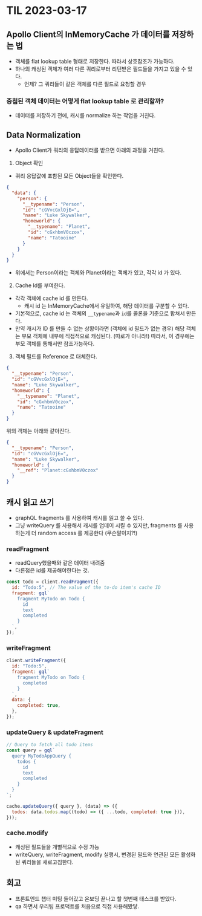 # TIL 2023-03-17

## Apollo Client의 InMemoryCache 가 데이터를 저장하는 법

- 객체를 flat lookup table 형태로 저장한다. 따라서 상호참조가 가능하다.
- 하나의 캐싱된 객체가 여러 다른 쿼리로부터 리턴받은 필드들을 가지고 있을 수 있다.
  - 언제? 그 쿼리들이 같은 객체를 다른 필드로 요청할 경우

### 중첩된 객체 데이터는 어떻게 flat lookup table 로 관리할까?

- 데이터를 저장하기 전에, 캐시를 normalize 하는 작업을 거친다.

## Data Normalization

- Apollo Client가 쿼리의 응답데이터를 받으면 아래의 과정을 거친다.

1. Object 확인

- 쿼리 응답값에 포함된 모든 Object들을 확인한다.

```json
{
  "data": {
    "person": {
      "__typename": "Person",
      "id": "cGVvcGxlOjE=",
      "name": "Luke Skywalker",
      "homeworld": {
        "__typename": "Planet",
        "id": "cGxhbmV0czox",
        "name": "Tatooine"
      }
    }
  }
}
```

- 위에서는 Person이라는 객체와 Planet이라는 객체가 있고, 각각 id 가 있다.

2. Cache Id를 부여한다.

- 각각 객체에 cache id 를 만든다.
  - 캐시 id 는 InMemoryCache에서 유일하여, 해당 데이터를 구분할 수 있다.
- 기본적으로, cache id 는 객체의 `__typename`과 `id`를 콜론을 기준으로 합쳐서 만든다.
- 만약 캐시가 ID 를 만들 수 없는 상황이라면 (객체에 id 필드가 없는 경우) 해당 객체는 부모 객체에 내부에 직접적으로 캐싱된다. (따로가 아니라!) 따라서, 이 경우에는 부모 객체를 통해서만 참조가능하다.

3. 객체 필드를 Reference 로 대체한다.

```json
{
  "__typename": "Person",
  "id": "cGVvcGxlOjE=",
  "name": "Luke Skywalker",
  "homeworld": {
    "__typename": "Planet",
    "id": "cGxhbmV0czox",
    "name": "Tatooine"
  }
}
```

위의 객체는 아래와 같아진다.

```json
{
  "__typename": "Person",
  "id": "cGVvcGxlOjE=",
  "name": "Luke Skywalker",
  "homeworld": {
    "__ref": "Planet:cGxhbmV0czox"
  }
}
```

## 캐시 읽고 쓰기

- graphQL fragments 를 사용하여 캐시를 읽고 쓸 수 있다.
- 그냥 writeQuery 를 사용해서 캐시를 업데이 시킬 수 있지만, fragments 를 사용하는게 더 random access 를 제공한다 (무슨말이지?!)

### readFragment

- readQuery했을때와 같은 데이터 내려줌
- 다른점은 id를 제공해야한다는 것.

```js
const todo = client.readFragment({
  id: "Todo:5", // The value of the to-do item's cache ID
  fragment: gql`
    fragment MyTodo on Todo {
      id
      text
      completed
    }
  `,
});
```

### writeFragment

```js
client.writeFragment({
  id: "Todo:5",
  fragment: gql`
    fragment MyTodo on Todo {
      completed
    }
  `,
  data: {
    completed: true,
  },
});
```

### updateQuery & updateFragment

```js
// Query to fetch all todo items
const query = gql`
  query MyTodoAppQuery {
    todos {
      id
      text
      completed
    }
  }
`;

cache.updateQuery({ query }, (data) => ({
  todos: data.todos.map((todo) => ({ ...todo, completed: true })),
}));
```

### cache.modify

- 캐싱된 필드들을 개별적으로 수정 가능
- writeQuery, writeFragment, modify 실행시, 변경된 필드와 연관된 모든 활성화된 쿼리들을 새로고침한다.

## 회고

- 프론트엔드 챕터 미팅 들어갔고 온보딩 끝나고 할 첫번째 태스크를 받았다.
- qa 하면서 우리팀 프로덕트를 처음으로 직접 사용해봤닿.
